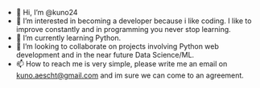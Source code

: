 - 👋 Hi, I’m @kuno24
- 👀 I’m interested in becoming a developer because i like coding. I like to improve constantly and in programming you never stop learning.
- 🌱 I’m currently learning Python.
- 💞️ I’m looking to collaborate on projects involving Python web development and in the near future Data Science/ML.
- 📫 How to reach me is very simple, please write me an email on kuno.aescht@gmail.com and im sure we can come to an agreement.

<!---
kuno24/kuno24 is a ✨ special ✨ repository because its `README.md` (this file) appears on your GitHub profile.
You can click the Preview link to take a look at your changes.
--->
